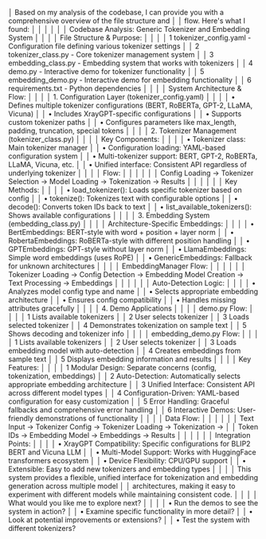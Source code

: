 │ Based on my analysis of the codebase, I can provide you with a comprehensive overview of the file structure and      │
│ flow. Here's what I found:                                                                                           │
│                                                                                                                      │
│                                                                                                                      │
│                              Codebase Analysis: Generic Tokenizer and Embedding System                               │
│                                                                                                                      │
│                                              File Structure & Purpose:                                               │
│                                                                                                                      │
│  1 tokenizer_config.yaml - Configuration file defining various tokenizer settings                                    │
│  2 tokenizer_class.py - Core tokenizer management system                                                             │
│  3 embedding_class.py - Embedding system that works with tokenizers                                                  │
│  4 demo.py - Interactive demo for tokenizer functionality                                                            │
│  5 embedding_demo.py - Interactive demo for embedding functionality                                                  │
│  6 requirements.txt - Python dependencies                                                                            │
│                                                                                                                      │
│                                             System Architecture & Flow:                                              │
│                                                                                                                      │
│                                    1. Configuration Layer (tokenizer_config.yaml)                                    │
│                                                                                                                      │
│  • Defines multiple tokenizer configurations (BERT, RoBERTa, GPT-2, LLaMA, Vicuna)                                   │
│  • Includes XrayGPT-specific configurations                                                                          │
│  • Supports custom tokenizer paths                                                                                   │
│  • Configures parameters like max_length, padding, truncation, special tokens                                        │
│                                                                                                                      │
│                                     2. Tokenizer Management (tokenizer_class.py)                                     │
│                                                                                                                      │
│ Key Components:                                                                                                      │
│                                                                                                                      │
│  • Tokenizer class: Main tokenizer manager                                                                           │
│  • Configuration loading: YAML-based configuration system                                                            │
│  • Multi-tokenizer support: BERT, GPT-2, RoBERTa, LLaMA, Vicuna, etc.                                                │
│  • Unified interface: Consistent API regardless of underlying tokenizer                                              │
│                                                                                                                      │
│ Flow:                                                                                                                │
│                                                                                                                      │
│                                                                                                                      │
│  Config Loading → Tokenizer Selection → Model Loading → Tokenization → Results                                       │
│                                                                                                                      │
│                                                                                                                      │
│ Key Methods:                                                                                                         │
│                                                                                                                      │
│  • load_tokenizer(): Loads specific tokenizer based on config                                                        │
│  • tokenize(): Tokenizes text with configurable options                                                              │
│  • decode(): Converts token IDs back to text                                                                         │
│  • list_available_tokenizers(): Shows available configurations                                                       │
│                                                                                                                      │
│                                       3. Embedding System (embedding_class.py)                                       │
│                                                                                                                      │
│ Architecture-Specific Embeddings:                                                                                    │
│                                                                                                                      │
│  • BertEmbeddings: BERT-style with word + position + layer norm                                                      │
│  • RobertaEmbeddings: RoBERTa-style with different position handling                                                 │
│  • GPTEmbeddings: GPT-style without layer norm                                                                       │
│  • LlamaEmbeddings: Simple word embeddings (uses RoPE)                                                               │
│  • GenericEmbeddings: Fallback for unknown architectures                                                             │
│                                                                                                                      │
│ EmbeddingManager Flow:                                                                                               │
│                                                                                                                      │
│                                                                                                                      │
│  Tokenizer Loading → Config Detection → Embedding Model Creation → Text Processing → Embeddings                      │
│                                                                                                                      │
│                                                                                                                      │
│ Auto-Detection Logic:                                                                                                │
│                                                                                                                      │
│  • Analyzes model config type and name                                                                               │
│  • Selects appropriate embedding architecture                                                                        │
│  • Ensures config compatibility                                                                                      │
│  • Handles missing attributes gracefully                                                                             │
│                                                                                                                      │
│                                                 4. Demo Applications                                                 │
│                                                                                                                      │
│ demo.py Flow:                                                                                                        │
│                                                                                                                      │
│  1 Lists available tokenizers                                                                                        │
│  2 User selects tokenizer                                                                                            │
│  3 Loads selected tokenizer                                                                                          │
│  4 Demonstrates tokenization on sample text                                                                          │
│  5 Shows decoding and tokenizer info                                                                                 │
│                                                                                                                      │
│ embedding_demo.py Flow:                                                                                              │
│                                                                                                                      │
│  1 Lists available tokenizers                                                                                        │
│  2 User selects tokenizer                                                                                            │
│  3 Loads embedding model with auto-detection                                                                         │
│  4 Creates embeddings from sample text                                                                               │
│  5 Displays embedding information and results                                                                        │
│                                                                                                                      │
│                                                    Key Features:                                                     │
│                                                                                                                      │
│  1 Modular Design: Separate concerns (config, tokenization, embeddings)                                              │
│  2 Auto-Detection: Automatically selects appropriate embedding architecture                                          │
│  3 Unified Interface: Consistent API across different model types                                                    │
│  4 Configuration-Driven: YAML-based configuration for easy customization                                             │
│  5 Error Handling: Graceful fallbacks and comprehensive error handling                                               │
│  6 Interactive Demos: User-friendly demonstrations of functionality                                                  │
│                                                                                                                      │
│                                                      Data Flow:                                                      │
│                                                                                                                      │
│                                                                                                                      │
│  Text Input → Tokenizer Config → Tokenizer Loading → Tokenization →                                                  │
│  Token IDs → Embedding Model → Embeddings → Results                                                                  │
│                                                                                                                      │
│                                                                                                                      │
│                                                 Integration Points:                                                  │
│                                                                                                                      │
│  • XrayGPT Compatibility: Specific configurations for BLIP2 BERT and Vicuna LLM                                      │
│  • Multi-Model Support: Works with HuggingFace transformers ecosystem                                                │
│  • Device Flexibility: CPU/GPU support                                                                               │
│  • Extensible: Easy to add new tokenizers and embedding types                                                        │
│                                                                                                                      │
│ This system provides a flexible, unified interface for tokenization and embedding generation across multiple model   │
│ architectures, making it easy to experiment with different models while maintaining consistent code.                 │
│                                                                                                                      │
│ What would you like me to explore next?                                                                              │
│                                                                                                                      │
│  • Run the demos to see the system in action?                                                                        │
│  • Examine specific functionality in more detail?                                                                    │
│  • Look at potential improvements or extensions?                                                                     │
│  • Test the system with different tokenizers?   
